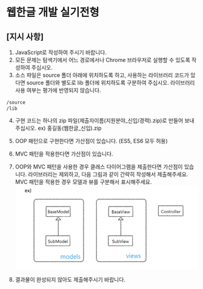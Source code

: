 # 웹한글 개발 실기전형
## [지시 사항]

1. JavaScript로 작성하여 주시기 바랍니다.
2. 모든 문제는 탐색기에서 어느 경로에서나 Chrome 브라우저로 실행할 수 있도록 작성하여 주십시오.
3. 소스 파일은 source 폴더 아래에 위치하도록 하고, 사용하는 라이브러리 코드가 있다면 source 폴더와
별도로 lib 폴더에 위치하도록 구분하여 주십시오. 라이브러리 사용 여부는 평가에 반영되지 않습니다.
```
/source 
/lib
```
4. 구현 코드는 하나의 zip 파일(제출자이름(지원분야_신입/경력).zip)로 만들어 보내 주십시오. ex) 홍길동(웹한글_신입).zip
5. OOP 패턴으로 구현한다면 가산점이 있습니다. (ES5, ES6 모두 허용)
6. MVC 패턴을 적용한다면 가산점이 있습니다.
7. OOP와 MVC 패턴을 사용한 경우 클래스 다이어그램을 제출한다면 가산점이 있습니다. 라이브러리는 제외하고, 다음 그림과 같이 간략히 작성해서 제출해주세요. MVC 패턴을 적용한 경우 모델과 뷰를 구분해서 표시해주세요.
![exam](./src/images/exam.png)

8. 결과물이 완성되지 않아도 제출해주시기 바랍니다.